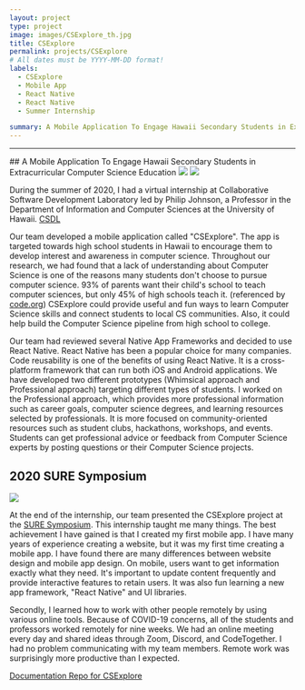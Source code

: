 ```yaml
---
layout: project
type: project
image: images/CSExplore_th.jpg
title: CSExplore
permalink: projects/CSExplore
# All dates must be YYYY-MM-DD format!
labels:
  - CSExplore
  - Mobile App
  - React Native
  - React Native
  - Summer Internship

summary: A Mobile Application To Engage Hawaii Secondary Students in Extracurricular Computer Science Education 
---
```


<hr>
## A Mobile Application To Engage Hawaii Secondary Students in Extracurricular Computer Science Education 
<img class="ui image" src="{{ site.baseurl }}/images/CSExplore1.png"> 

<img class="ui image" src="{{ site.baseurl }}/images/CSExplore2.png"> 

During the summer of 2020, I had a virtual internship at Collaborative Software Development Laboratory led by Philip Johnson, a Professor in the Department of Information and Computer Sciences at the University of Hawaii. [CSDL](https://csdl.ics.hawaii.edu/)

Our team developed a mobile application called "CSExplore". The app is targeted towards high school students in Hawaii to encourage them to develop interest and awareness in computer science. Throughout our research, we had found that a lack of understanding about Computer Science is one of the reasons many students don't choose to pursue computer science. 93% of parents want their child's school to teach computer sciences, but only 45% of high schools teach it. (referenced by [code.org](https://code.org/)) CSExplore could provide useful and fun ways to learn Computer Science skills and connect students to local CS communities. Also, it could help build the Computer Science pipeline from high school to college.

Our team had reviewed several Native App Frameworks and decided to use React Native. React Native has been a popular choice for many companies. Code reusability is one of the benefits of using React Native. It is a cross-platform framework that can run both iOS and Android applications. We have developed two different prototypes (Whimsical approach and Professional approach) targeting different types of students. I worked on the Professional approach, which provides more professional information such as career goals, computer science degrees, and learning resources selected by professionals. It is more focused on community-oriented resources such as student clubs, hackathons, workshops, and events. Students can get professional advice or feedback from Computer Science experts by posting questions or their Computer Science projects.


## 2020 SURE Symposium
<img class="ui image" src="{{ site.baseurl }}/images/csexplore_presentation.png"> 

At the end of the internship, our team presented the CSExplore project at the [SURE Symposium](https://manoa.hawaii.edu/undergrad/urop/summer-undergraduate-research-experience-sure/sure-program/). This internship taught me many things. The best achievement I have gained is that I created my first mobile app. I have many years of experience creating a website, but it was my first time creating a mobile app. I have found there are many differences between website design and mobile app design. On mobile, users want to get information exactly what they need. It's important to update content frequently and provide interactive features to retain users. It was also fun learning a new app framework, "React Native" and UI libraries.

Secondly, I learned how to work with other people remotely by using various online tools. Because of COVID-19 concerns, all of the students and professors worked remotely for nine weeks. We had an online meeting every day and shared ideas through Zoom, Discord, and CodeTogether. I had no problem communicating with my team members. Remote work was surprisingly more productive than I expected. 

[Documentation Repo for CSExplore](https://github.com/hannaparkUH/hanna_csexplore)



